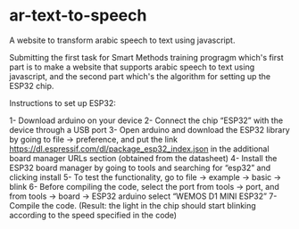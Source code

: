 # ar-text-to-speech
A website to transform arabic speech to text using javascript.

Submitting the first task for Smart Methods training progragm which's first part is to make a website that supports arabic speech to text using javascript, and the second part which's the algorithm for setting up the ESP32 chip.

Instructions to set up ESP32:

1-	Download arduino on your device 
2-	Connect the chip “ESP32” with the device through a USB port
3-	Open arduino and download the ESP32 library by going to file -> preference, and put the link https://dl.espressif.com/dl/package_esp32_index.json in the additional board manager URLs section (obtained from the datasheet)
4-	Install the ESP32 board manager by going to tools and searching for “esp32” and clicking install
5-	To test the functionality, go to file -> example -> basic -> blink
6-	Before compiling the code, select the port from tools -> port, and from tools -> board -> ESP32 arduino select “WEMOS D1 MINI ESP32” 
7-	Compile the code. (Result: the light in the chip should start blinking according to the speed specified in the code)

